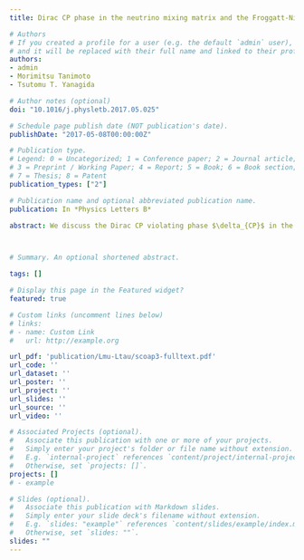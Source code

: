 ```yaml
---
title: Dirac CP phase in the neutrino mixing matrix and the Froggatt-Nielsen mechanism with $\det[M_\nu]=0$

# Authors
# If you created a profile for a user (e.g. the default `admin` user), write the username (folder name) here 
# and it will be replaced with their full name and linked to their profile.
authors:
- admin
- Morimitsu Tanimoto
- Tsutomu T. Yanagida

# Author notes (optional)
doi: "10.1016/j.physletb.2017.05.025"

# Schedule page publish date (NOT publication's date).
publishDate: "2017-05-08T00:00:00Z"

# Publication type.
# Legend: 0 = Uncategorized; 1 = Conference paper; 2 = Journal article;
# 3 = Preprint / Working Paper; 4 = Report; 5 = Book; 6 = Book section;
# 7 = Thesis; 8 = Patent
publication_types: ["2"]

# Publication name and optional abbreviated publication name.
publication: In *Physics Letters B*

abstract: We discuss the Dirac CP violating phase $\delta_{CP}$ in the Froggatt–Nielsen model for a neutrino mass matrix $M_\nu$ imposing a condition $\det\[M_\nu\]=0$. This additional condition restricts the CP violating phase $\delta_{CP}$ drastically. We find that the phase $\delta_{CP}$ is predicted in the region of $\pm(0.4–2.9)$ radian, which is consistent with the recent T2K and NO$\nu$A data. There is a remarkable correlation between $\delta_{CP}$ and $\sin^2\theta_{23}$. The phase $\delta_{CP}$ converges to $\sim\pi/2$ if $\sin^2\theta_{23}$ is larger than 0.5. Thus, the accurate measurement of $\sin^2\theta_{23}$ is important for a test of our model. The effective mass $m_{ee}$ for the neutrinoless double beta decay is predicted in the rage $3.3–4.0$ meV.



# Summary. An optional shortened abstract.

tags: []

# Display this page in the Featured widget?
featured: true

# Custom links (uncomment lines below)
# links:
# - name: Custom Link
#   url: http://example.org

url_pdf: 'publication/Lmu-Ltau/scoap3-fulltext.pdf'
url_code: ''
url_dataset: ''
url_poster: ''
url_project: ''
url_slides: ''
url_source: ''
url_video: ''

# Associated Projects (optional).
#   Associate this publication with one or more of your projects.
#   Simply enter your project's folder or file name without extension.
#   E.g. `internal-project` references `content/project/internal-project/index.md`.
#   Otherwise, set `projects: []`.
projects: []
# - example

# Slides (optional).
#   Associate this publication with Markdown slides.
#   Simply enter your slide deck's filename without extension.
#   E.g. `slides: "example"` references `content/slides/example/index.md`.
#   Otherwise, set `slides: ""`.
slides: ""
---
```

